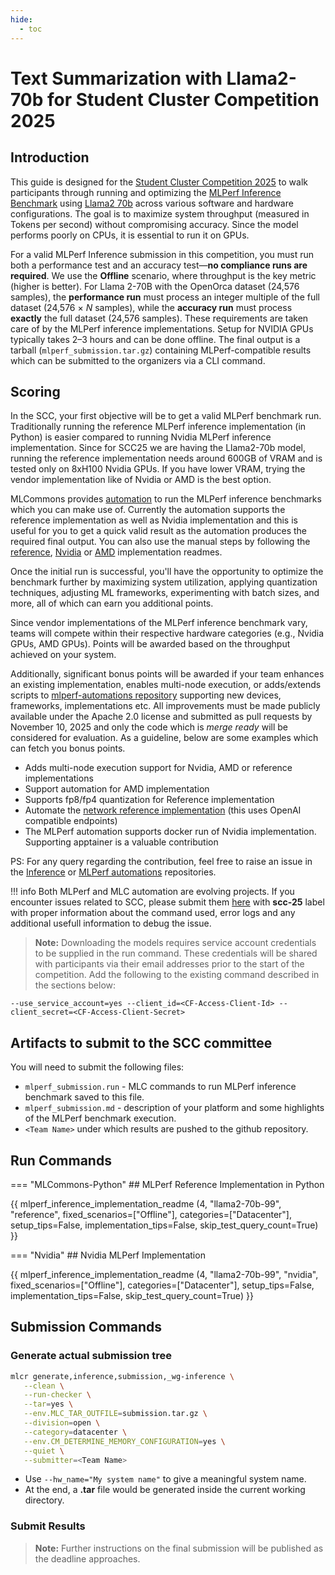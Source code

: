 ```yaml
---
hide:
  - toc
---
```


# Text Summarization with Llama2-70b for Student Cluster Competition 2025

## Introduction

This guide is designed for the [Student Cluster Competition 2025](https://sc25.supercomputing.org/students/student-cluster-competition/) to walk participants through running and optimizing the [MLPerf Inference Benchmark](https://arxiv.org/abs/1911.02549) using [Llama2 70b](https://github.com/mlcommons/inference/tree/master/language/llama2-70b) across various software and hardware configurations. The goal is to maximize system throughput (measured in Tokens per second) without compromising accuracy. Since the model performs poorly on CPUs, it is essential to run it on GPUs.

For a valid MLPerf Inference submission in this competition, you must run both a performance test and an accuracy test—**no compliance runs are required**. We use the **Offline** scenario, where throughput is the key metric (higher is better). For Llama 2-70B with the OpenOrca dataset (24,576 samples), the **performance run** must process an integer multiple of the full dataset (24,576 × *N* samples), while the **accuracy run** must process **exactly** the full dataset (24,576 samples). These requirements are taken care of by the MLPerf inference implementations. Setup for NVIDIA GPUs typically takes 2–3 hours and can be done offline. The final output is a tarball (`mlperf_submission.tar.gz`) containing MLPerf-compatible results which can be submitted to the organizers via a CLI command.

## Scoring

In the SCC, your first objective will be to get a valid MLPerf benchmark run. Traditionally running the reference MLPerf inference implementation (in Python) is easier compared to running Nvidia MLPerf inference implementation. Since for SCC25 we are having the Llama2-70b model, running the reference implementation needs around 600GB of VRAM and is tested only on 8xH100 Nvidia GPUs. If you have lower VRAM, trying the vendor implementation like of Nvidia or AMD is the best option.  

MLCommons provides [automation](https://github.com/mlcommons/mlperf-automations/) to run the MLPerf inference benchmarks which you can make use of. Currently the automation supports the reference implementation as well as Nvidia implementation and this is useful for you to get a quick valid result as the automation produces the required final output. You can also use the manual steps by following the [reference](https://github.com/mlcommons/inference/tree/master/language/llama2-70b), [Nvidia](https://github.com/mlcommons/inference_results_v5.0/tree/main/closed/NVIDIA) or [AMD](https://github.com/mlcommons/inference_results_v5.0/tree/main/closed/AMD) implementation readmes.

Once the initial run is successful, you'll have the opportunity to optimize the benchmark further by maximizing system utilization, applying quantization techniques, adjusting ML frameworks, experimenting with batch sizes, and more, all of which can earn you additional points.

Since vendor implementations of the MLPerf inference benchmark vary, teams will compete within their respective hardware categories (e.g., Nvidia GPUs, AMD GPUs). Points will be awarded based on the throughput achieved on your system.

Additionally, significant bonus points will be awarded if your team enhances an existing implementation, enables multi-node execution, or adds/extends scripts to [mlperf-automations repository](https://github.com/mlcommons/mlperf-automations/tree/dev/script) supporting new devices, frameworks, implementations etc. All improvements must be made publicly available under the Apache 2.0 license and submitted as pull requests by November 10, 2025 and only the code which is *merge ready* will be considered for evaluation. As a guideline, below are some examples which can fetch you bonus points. 

* Adds multi-node execution support for Nvidia, AMD or reference implementations
* Support automation for AMD implementation
* Supports fp8/fp4 quantization for Reference implementation
* Automate the [network reference implementation](https://github.com/mlcommons/inference/blob/master/language/llama2-70b/SUT_API.py) (this uses OpenAI compatible endpoints)
* The MLPerf automation supports docker run of Nvidia implementation. Supporting apptainer is a valuable contribution

PS: For any query regarding the contribution, feel free to raise an issue in the [Inference](https://github.com/mlcommons/inference) or [MLPerf automations](https://github.com/mlcommons/mlperf-automations) repositories.

!!! info
    Both MLPerf and MLC automation are evolving projects.
    If you encounter issues related to SCC, please submit them [here](https://github.com/mlcommons/inference/issues) with **scc-25** label
    with proper information about the command used, error logs and any additional usefull information to debug the issue.

> **Note:**
Downloading the models requires service account credentials to be supplied in the run command. These credentials will be shared with participants via their email addresses prior to the start of the competition. Add the following to the existing command described in the sections below:
```
--use_service_account=yes --client_id=<CF-Access-Client-Id> --client_secret=<CF-Access-Client-Secret>
```

## Artifacts to submit to the SCC committee

You will need to submit the following files:

* `mlperf_submission.run` - MLC commands to run MLPerf inference benchmark saved to this file.
* `mlperf_submission.md` - description of your platform and some highlights of the MLPerf benchmark execution.
* `<Team Name>` under which results are pushed to the github repository. 

## Run Commands

=== "MLCommons-Python"
    ## MLPerf Reference Implementation in Python
    
{{ mlperf_inference_implementation_readme (4, "llama2-70b-99", "reference", fixed_scenarios=["Offline"], categories=["Datacenter"], setup_tips=False, implementation_tips=False, skip_test_query_count=True) }}

=== "Nvidia"
    ## Nvidia MLPerf Implementation

{{ mlperf_inference_implementation_readme (4, "llama2-70b-99", "nvidia", fixed_scenarios=["Offline"], categories=["Datacenter"], setup_tips=False, implementation_tips=False, skip_test_query_count=True) }}

## Submission Commands

### Generate actual submission tree


```bash
mlcr generate,inference,submission,_wg-inference \
   --clean \
   --run-checker \
   --tar=yes \
   --env.MLC_TAR_OUTFILE=submission.tar.gz \
   --division=open \
   --category=datacenter \
   --env.CM_DETERMINE_MEMORY_CONFIGURATION=yes \
   --quiet \
   --submitter=<Team Name>
```

* Use `--hw_name="My system name"` to give a meaningful system name.
* At the end, a **.tar** file would be generated inside the current working directory.

### Submit Results

> **Note:**
Further instructions on the final submission will be published as the deadline approaches.

<!-- Fork the `mlperf-inference-results-scc25` branch of the repository URL at [mlperf-automations](https://github.com/mlcommons/mlperf-automations). 

Run the following command after **replacing `--repo_url` with your GitHub fork URL**.

```bash
mlcr push,github,mlperf,inference,submission \
   --repo_url=https://github.com/<myfork>/mlperf-automations \
   --repo_branch=mlperf-inference-results-scc25 \
   --commit_message="Results on system <HW Name>" \
   --quiet
```

Once uploaded give a Pull Request to the origin repository. Github action will be running there and once 
finished you can see your submitted results at [https://docs.mlcommons.org/mlperf-automations](https://docs.mlcommons.org/mlperf-automations). -->
